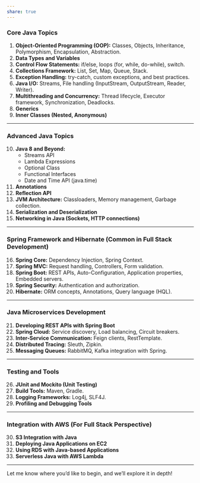 ```yaml
---
share: true
---
```


### **Core Java Topics**
1. **Object-Oriented Programming (OOP):** Classes, Objects, Inheritance, Polymorphism, Encapsulation, Abstraction.
2. **Data Types and Variables**
3. **Control Flow Statements:** if/else, loops (for, while, do-while), switch.
4. **Collections Framework:** List, Set, Map, Queue, Stack.
5. **Exception Handling:** try-catch, custom exceptions, and best practices.
6. **Java I/O:** Streams, File handling (InputStream, OutputStream, Reader, Writer).
7. **Multithreading and Concurrency:** Thread lifecycle, Executor framework, Synchronization, Deadlocks.
8. **Generics**
9. **Inner Classes (Nested, Anonymous)**

---

### **Advanced Java Topics**
10. **Java 8 and Beyond:**
    - Streams API
    - Lambda Expressions
    - Optional Class
    - Functional Interfaces
    - Date and Time API (java.time)
11. **Annotations**
12. **Reflection API**
13. **JVM Architecture:** Classloaders, Memory management, Garbage collection.
14. **Serialization and Deserialization**
15. **Networking in Java (Sockets, HTTP connections)**

---

### **Spring Framework and Hibernate (Common in Full Stack Development)**
16. **Spring Core:** Dependency Injection, Spring Context.
17. **Spring MVC:** Request handling, Controllers, Form validation.
18. **Spring Boot:** REST APIs, Auto-Configuration, Application properties, Embedded servers.
19. **Spring Security:** Authentication and authorization.
20. **Hibernate:** ORM concepts, Annotations, Query language (HQL).

---

### **Java Microservices Development**
21. **Developing REST APIs with Spring Boot**
22. **Spring Cloud:** Service discovery, Load balancing, Circuit breakers.
23. **Inter-Service Communication:** Feign clients, RestTemplate.
24. **Distributed Tracing:** Sleuth, Zipkin.
25. **Messaging Queues:** RabbitMQ, Kafka integration with Spring.

---

### **Testing and Tools**
26. **JUnit and Mockito (Unit Testing)**
27. **Build Tools:** Maven, Gradle.
28. **Logging Frameworks:** Log4j, SLF4J.
29. **Profiling and Debugging Tools**

---

### **Integration with AWS (For Full Stack Perspective)**
30. **S3 Integration with Java**
31. **Deploying Java Applications on EC2**
32. **Using RDS with Java-based Applications**
33. **Serverless Java with AWS Lambda**

---

Let me know where you’d like to begin, and we’ll explore it in depth!